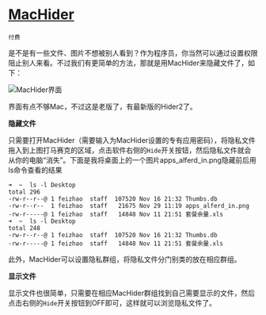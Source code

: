 # [MacHider](http://macpaw.com/support/hider/knowledgebase/machider-support)

`付费`

是不是有一些文件、图片不想被别人看到？作为程序员，你当然可以通过设置权限阻止别人来看。不过我们有更简单的方法，那就是用MacHider来隐藏文件了，如下：

![MacHider界面][1]

界面有点不够Mac，不过这是老版了，有最新版的Hider2了。

**隐藏文件**

只需要打开MacHider（需要输入为MacHider设置的专有应用密码），将隐私文件拖入到上图打马赛克的区域，点击软件右侧的`Hide`开关按钮，然后隐私文件就会从你的电脑“消失”。下面是我将桌面上的一个图片apps_alferd_in.png隐藏前后用ls命令查看的结果

	➜  ~  ls -l Desktop
	total 296
	-rw-r--r--@ 1 feizhao  staff  107520 Nov 16 21:32 Thumbs.db
	-rw-r--r--  1 feizhao  staff   21675 Nov 29 11:19 apps_alferd_in.png
	-rw-r-----@ 1 feizhao  staff   14848 Nov 11 21:51 套餐余量.xls
	➜  ~  ls -l Desktop
	total 248
	-rw-r--r--@ 1 feizhao  staff  107520 Nov 16 21:32 Thumbs.db
	-rw-r-----@ 1 feizhao  staff   14848 Nov 11 21:51 套餐余量.xls

此外，MacHider可以设置隐私群组，将隐私文件分门别类的放在相应群组。

**显示文件**

显示文件也很简单，只需要在相应MacHider群组找到自己需要显示的文件，然后点击右侧的`Hide`开关按钮到OFF即可，这样就可以浏览隐私文件了。

[1]:http://xuelangzf-github.qiniudn.com/2014-11-11_MacHider.png
